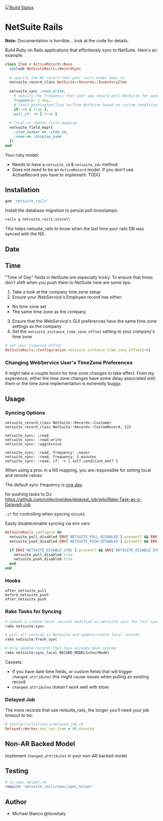 [![Build Status](https://travis-ci.org/NetSweet/netsuite_rails.svg?branch=master)](https://travis-ci.org/NetSweet/netsuite_rails)

# NetSuite Rails

**Note:** Documentation is horrible... look at the code for details.

Build Ruby on Rails applications that effortlessly sync to NetSuite. Here's an example:

```ruby
class Item < ActiveRecord::Base
  include NetSuiteRails::RecordSync
  
  # specify the NS record that your rails model maps to
  netsuite_record_class NetSuite::Records::InventoryItem
  
  netsuite_sync :read_write,
    # specify the frequency that your app should poll NetSuite for updates
    frequency: 1.day,
    # limit pushing/pulling to/from NetSuite based on custom conditionals
    if: -> { true },
    pull_if: -> { true }
  
  # local => remote field mapping
  netsuite_field_map({
    :item_number => :item_id,
    :name => :display_name
  })
end
```

Your ruby model:

* Needs to have a `netsuite_id` & `netsuite_id=` method
* Does not need to be an `ActiveRecord` model. If you don't use ActiveRecord you have to implement: TODO


## Installation

```ruby
gem 'netsuite_rails'
```

Install the database migration to persist poll timestamps:

```bash
rails g netsuite_rails:install
```

This helps netsuite_rails to know when the last time your rails DB was synced with the NS.

## Date


## Time

"Time of Day" fields in NetSuite are especially tricky. To ensure that times don't shift when you push them to NetSuite here are some tips:

1. Take a look at the company time zone setup
2. Ensure your WebService's Employee record has either:
  * No time zone set
  * The same time zone as the company
3. Ensure that the WebService's GUI preferences have the same time zone settings as the company
4. Set the `netsuite_instance_time_zone_offset` setting to your company's time zone

```ruby
# set your timezone offset
NetSuiteRails::Configuration.netsuite_instance_time_zone_offset(-6)
```

### Changing WebService User's TimeZone Preferences

It might take a couple hours for time zone changes to take effect. From my experience, either the time zone changes have some delay associated with them or the time zone implementation is extremely buggy.

## Usage

### Syncing Options

```
netsuite_record_class NetSuite::Records::Customer
netsuite_record_class NetSuite::Records::CustomRecord, 123

netsuite_sync: :read
netsuite_sync: :read_write
netsuite_sync: :aggressive

netsuite_sync: :read, frequency: :never
netsuite_sync: :read, frequency: 5.minutes
netsuite_sync: :read, if: -> { self.condition_met? }

```

When using a proc in a NS mapping, you are responsible for setting local and remote values

The default sync frequency is [one day](https://github.com/NetSweet/netsuite_rails/blob/c453326a4190e68a2fd9d7690b2b1f2f105ec8b9/lib/netsuite_rails/poll_trigger.rb#L27).

for pushing tasks to DJ https://github.com/collectiveidea/delayed_job/wiki/Rake-Task-as-a-Delayed-Job

`:if` for controlling when syncing occurs

Easily disable/enable syncing via env vars:

```ruby
NetSuiteRails.configure do
  netsuite_pull_disabled ENV['NETSUITE_PULL_DISABLED'].present? && ENV['NETSUITE_PULL_DISABLED'] == "true"
  netsuite_push_disabled ENV['NETSUITE_PUSH_DISABLED'].present? && ENV['NETSUITE_PUSH_DISABLED'] == "true"

  if ENV['NETSUITE_DISABLE_SYNC'].present? && ENV['NETSUITE_DISABLE_SYNC'] == "true"
    netsuite_pull_disabled true
    netsuite_push_disabled true
  end
end

```

### Hooks

```
after_netsuite_pull
before_netsuite_push
after_netsuite_push
```

### Rake Tasks for Syncing

```bash
# update & create local records modified in netsuite sync the last sync time
rake netsuite:sync

# pull all records in NetSuite and update/create local records
rake netsuite:fresh_sync

# only update records that have already been synced
rake netsuite:sync_local RECORD_MODELS=YourModel
```

Caveats:

* If you have date time fields, or custom fields that will trigger `changed_attributes` this might cause issues when pulling an existing record
* `changed_attributes` doesn't work well with store

### Delayed Job

The more records that use netsuite_rails, the longer you'll need your job timeout to be:

```ruby
# config/initializers/delayed_job.rb
Delayed::Worker.max_run_time = 80.minutes
```

## Non-AR Backed Model

Implement `changed_attributes` in your non-AR backed model

## Testing

```ruby
# in spec_helper.rb
require 'netsuite_rails/spec/spec_helper'
```

## Author

* Michael Bianco @iloveitaly